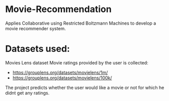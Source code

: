 # Movie-Recommendation

Applies Collaborative using Restricted Boltzmann Machines to develop a movie recommender system.

# Datasets used:
Movies Lens dataset
Movie ratings provided by the user is collected:

- https://grouplens.org/datasets/movielens/1m/
- https://grouplens.org/datasets/movielens/100k/

The project predicts whether the user would like a movie or not for which he didnt get any ratings.
